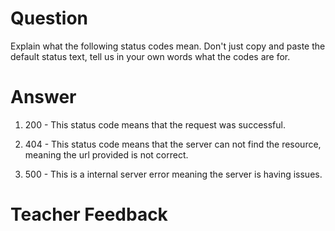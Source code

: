 # Question

Explain what the following status codes mean. Don't just copy and paste the default status text, tell us in your own words what the codes are for.

# Answer

1. 200 - This status code means that the request was successful.

2. 404 - This status code means that the server can not find the resource, meaning the url provided is not correct.

3. 500 - This is a internal server error meaning the server is having issues.

# Teacher Feedback
